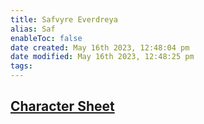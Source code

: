 ```yaml
---
title: Safvyre Everdreya
alias: Saf
enableToc: false
date created: May 16th 2023, 12:48:04 pm
date modified: May 16th 2023, 12:48:25 pm
tags: 
---
```

## [Character Sheet](https://www.dndbeyond.com/characters/28905246)
